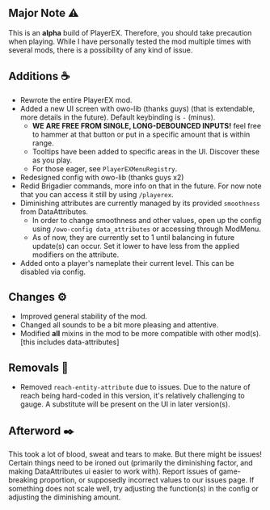 ## Major Note ⚠️
This is an **alpha** build of PlayerEX.
Therefore, you should take precaution when playing.
While I have personally tested the mod multiple times with several mods,
there is a possibility of any kind of issue.

## Additions ☕
- Rewrote the entire PlayerEX mod.
- Added a new UI screen with owo-lib (thanks guys) (that is extendable, more details in the future). Default keybinding is `-` (minus).
  - **WE ARE FREE FROM SINGLE, LONG-DEBOUNCED INPUTS!** feel free to hammer at that button or put in a specific amount that is within range.
  - Tooltips have been added to specific areas in the UI. Discover these as you play.
  - For those eager, see `PlayerEXMenuRegistry`.
- Redesigned config with owo-lib (thanks guys x2)
- Redid Brigadier commands, more info on that in the future. For now note that you can access it still by using `/playerex`.
- Diminishing attributes are currently managed by its provided `smoothness` from DataAttributes.
  - In order to change smoothness and other values, open up the config using `/owo-config data_attributes` or accessing through ModMenu.
  - As of now, they are currently set to 1 until balancing in future update(s) can occur. Set it lower to have less from the applied modifiers on the attribute.
- Added onto a player's nameplate their current level. This can be disabled via config.

## Changes ⚙️
- Improved general stability of the mod.
- Changed all sounds to be a bit more pleasing and attentive.
- Modified **all** mixins in the mod to be more compatible with other mod(s). [this includes data-attributes]


## Removals 🚫
- Removed `reach-entity-attribute` due to issues. Due to the nature of reach being hard-coded in this version, it's relatively challenging to gauge. A substitute will be present on the UI in later version(s).

## Afterword ✒️
This took a lot of blood, sweat and tears to make. But there might be issues! Certain things need to be ironed out (primarily the diminishing factor, and making DataAttributes ui easier to work with).
Report issues of game-breaking proportion, or supposedly incorrect values to our issues page.
If something does not scale well, try adjusting the function(s) in the config or adjusting the diminishing amount.